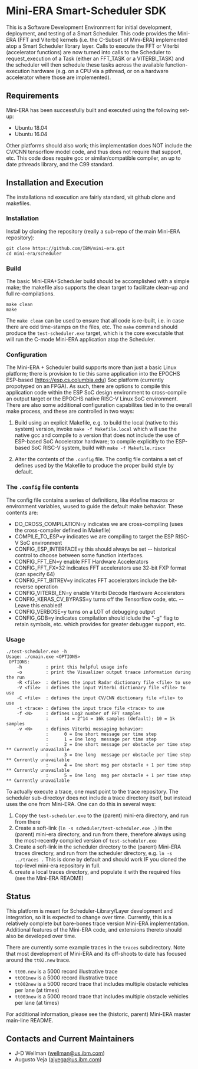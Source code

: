 # Mini-ERA Smart-Scheduler SDK

This is a Software Development Environment for initial development, deployment, and testing of a Smart Scheduler.
This code provides the Mini-ERA (FFT and Viterbi) kernels (i.e. the C-Subset of Mini-ERA) implemented atop a
Smart Scheduler library layer.  Calls to execute the FFT or Viterbi (accelerator functions) are now turned into
calls to the Scheduler to request_execution of a Task (either an FFT_TASK or a VITERBI_TASK) and the
scheduler will then schedule these tasks across the available function-execution hardware (e.g. on a CPU via
a pthread, or on a hardware accelerator where those are implemented).

## Requirements

Mini-ERA has been successfully built and executed using the following set-up:
 - Ubuntu 18.04
 - Ubuntu 16.04

Other platforms should also work; this implementation does NOT include the CV/CNN tensorflow model code, and
thus does not require that support, etc.  This code does require gcc or similar/compatible compiler, an up to date pthreads
library, and the C99 standard.

## Installation and Execution
The installationa nd execution are fairly standard, vit github clone and makefiles.

### Installation

Install by cloning the repository (really a sub-repo of the main Mini-ERA repository):

```
git clone https://github.com/IBM/mini-era.git
cd mini-era/scheduler
```

### Build

The basic Mini-ERA+Scheduler build should be accomplished with a simple make; the makefile also
supports the clean target to facilitate clean-up and full re-compilations.


```
make clean
make
```

The ```make clean``` can be used to ensure that all code is re-built, i.e. in case there are odd time-stamps on the files, etc.
The ```make``` command should produce the ```test-scheduler.exe``` target, which is the core executable that will run the
C-mode Mini-ERA application atop the Scheduler.

### Configuration

The Mini-ERA + Scheduler build supports more than just a basic Linux platform; there is provision to tie this same application
into the EPOCHS ESP-based (https://esp.cs.columbia.edu) Soc platform (currently propotyped on an FPGA).  As such, there
are options to compile this application code within the ESP SoC design environment to cross-compile an output target or
the EPOCHS native RISC-V Linux SoC environment.  There are also some additional configuration capabilites tied in to the overall
make process, and these are controlled in two ways:

1. Build using an explicit Makefile, e.g. to build the local (native to this system) version, invoke ```make -f Makefile.local``` which will use the native gcc and compile to a version that does not include the use of ESP-based SoC Accelerator hardware; to compile explicitly to the ESP-based SoC RISC-V system, build with ```make -f Makefile.riscv```

2. Alter the contents of the ```.config``` file.  The config file contains a set of defines used by the Makefile to produce the proper build style by default.

### The ```.config``` file contents

The config file contains a series of definitions, like #define macros or environment variables, wused to guide the default make behavior.  These contents are:

- DO_CROSS_COMPILATION=y  indicates we are cross-compiling (uses the cross-compiler defined in Makefile)
- COMPILE_TO_ESP=y	  indicates we are compiling to target the ESP RISC-V SoC environment
- CONFIG_ESP_INTERFACE=y  this should always be set -- historical control to choose between some function interfaces.
- CONFIG_FFT_EN=y	  enable FFT Hardware Accelerators
- CONFIG_FFT_FX=32	  indicates FFT accelerators use 32-bit FXP format (can specify 64)
- CONFIG_FFT_BITREV=y	  indicates FFT accelerators include the bit-reverse operation
- CONFIG_VITERBI_EN=y	  enable Viterbi Decode Hardware Accelerators
- CONFIG_KERAS_CV_BYPASS=y	 turns off the Tensorflow code, etc. -- Leave this enabled!
- CONFIG_VERBOSE=y	  turns on a LOT of debugging output
- CONFIG_GDB=y		  indicates compilation should iclude the "-g" flag to retain symbols, etc. which provides for greater debugger support, etc.



### Usage
```
./test-scheduler.exe -h
Usage: ./cmain.exe <OPTIONS>
 OPTIONS:
    -h         : print this helpful usage info
    -o         : print the Visualizer output traace information during the run
    -R <file>  : defines the input Radar dictionary file <file> to use
    -V <file>  : defines the input Viterbi dictionary file <file> to use
    -C <file>  : defines the input CV/CNN dictionary file <file> to use
    -t <trace> : defines the input trace file <trace> to use
    -f <N>     : defines Log2 number of FFT samples
               :      14 = 2^14 = 16k samples (default); 10 = 1k samples
    -v <N>     : defines Viterbi messaging behavior:
               :      0 = One short message per time step
               :      1 = One long  message per time step
               :      2 = One short message per obstacle per time step ** Currently unavailable
               :      3 = One long  message per obstacle per time step ** Currently unavailable
               :      4 = One short msg per obstacle + 1 per time step ** Currently unavailable
               :      5 = One long  msg per obstacle + 1 per time step ** Currently unavailable
```

To actually execute a trace, one must point to the trace repository.  The scheduler sub-directoyr does not include a trace directory itself, but instead uses the one from Mini-ERA.  One can do this in several ways:
1. Copy the ```test-scheduler.exe``` to the (parent) mini-era directory, and run from there
2. Create a soft-link (```ln -s scheduler/test-scheduler.exe .```) in the (parent) mini-era directory, and run from there, therefore always using the most-recently compiled version of ```test-scheduler.exe```
3. Create a soft-link in the scheduler directory to the (parent) Mini-ERA traces directory, and run from the scheduler directory, e.g. ```ln -s ../traces .```   This is done by default and should work IF you cloned the top-level mini-era repository in full.
4. create a local traces directory, and populate it with the required files (see the Mini-ERA README)

## Status

This platform is meant for Scheduler-Library/Layer development and integration, so it is expected to change over
time.  Currently, this is a relatively complete but bare-bones trace version Mini-ERA implementation.
Additional features of the Mini-ERA code, and extensions thereto should also be developed over time.

There are currently some example traces in the ```traces``` subdirectory.  Note that most development of Mini-ERA and
its off-shoots to date has focused around the ```tt02.new``` trace.
 - ```tt00.new``` is a 5000 record illustrative trace
 - ```tt001new``` is a 5000 record illustrative trace
 - ```tt002new``` is a 5000 record trace that includes multiple obstacle vehicles per lane (at times)
 - ```tt003new``` is a 5000 record trace that includes multiple obstacle vehicles per lane (at times)

For additional information, please see the (historic, parent) Mini-ERA master main-line README.



## Contacts and Current Maintainers

 - J-D Wellman (wellman@us.ibm.com)
 - Augusto Veja (ajvega@us.ibm.com)
